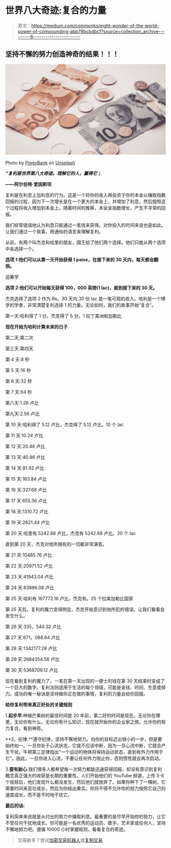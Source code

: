 # 世界八大奇迹:复合的力量

> 原文：<https://medium.com/coinmonks/eight-wonder-of-the-world-power-of-compounding-abb78bcbdbcf?source=collection_archive---------6----------------------->

## 坚持不懈的努力创造神奇的结果！！！

![](img/15e758e84a6c66ad745017a38544cc2a.png)

Photo by [PiggyBank](https://unsplash.com/@piggybank?utm_source=medium&utm_medium=referral) on [Unsplash](https://unsplash.com?utm_source=medium&utm_medium=referral)

***“复利是世界第八大奇迹。理解它的人，赢得它；***

**——阿尔伯特·爱因斯坦**

复利是在利息上加利息的行为。这是一个将你的收入再投资于你的本金以赚取指数回报的过程，因为下一次增长是在一个更大的本金上，并增加了利息，然后按照这个过程将收入增加到本金上。随着时间的推移，本金呈指数增长，产生不寻常的回报。

我们经常错误地认为利息只能通过一笔钱来获得。对你投入的时间来说也是如此。让我们通过一个故事，用通俗的语言来理解复利。

从前，有两个叫杰克和哈里的朋友，国王给了他们两个选择。他们只能从两个选项中各选择一个。

**选项 1:他们可以从第一天开始获得 1 paise，在接下来的 30 天内，每天都会翻倍。**

运筹学

**选项 2:他们可以开始每天获得 100，000 英镑(1 lac)，直到接下来的 30 天。**

杰克选择了选项 2 作为 Rs。30 天内 30 份 lac 是一笔可观的收入。哈利是一个博学的学者，非常清楚复利选择 1 的力量。无论如何，我们的故事开始“复合”。

第一天:哈利得了 1 分，杰克得了 5 分。1 拉丁美洲和加勒比

**现在开始为哈利计算未来的日子**

第二天:第二次

第三天:第四天

第 4 天:8 秒

第 5 天:16 秒

第 6 天:32 秒

第 7 天:64 秒

第八天:1.28 卢比

第九天:2.56 卢比

第 10 天:哈利得了 5.12 卢比，杰克得了 5.12 卢比。10 个 lac

第 11 天:10.24 卢比

第 12 天:20.48 卢比

第 13 天:40.96 卢比

第 14 天:81.92 卢比

第 15 天:163.84 卢比

第 16 天:327.68 卢比

第 17 天:655.36 卢比

第 18 天:1310.72 卢比

第 19 天:2621.44 卢比

第 20 天:哈里有 5242.88 卢比，杰克有 5242.88 卢比。20 个 lac

直到第 20 天，杰克对他所拥有的一切都非常满意。

第 21 天:10485.76 卢比

第 22 天:20971.52 卢比

第 23 天:41943.04 卢比

第 24 天:83886.08 卢比

第 25 天:哈利有 167772.16 卢比，杰克有。25 个拉美加勒比国家

第 25 天后，复利的魔力变得明显，杰克开始意识到他所犯的错误。让我们看看会发生什么。

第 26 天:335，544.32 卢比

第 27 天:671，088.64 卢比

第 28 天:1342177.28 卢比

第 29 天:2684354.56 卢比

第 30 天:5368709.12 卢比

现在看到复利的魔力了，一笔在第一天出现的一便士的钱在第 30 天结束时变成了一个巨大的数字。复利法则适用于生活的每个领域，可能是金钱、时间、生意或努力。成功的唯一秘诀是坚持做你正在做的事情，复利的力量会给你回报。

**给你复利带来真正好处的关键规则**

1.**起步早**:种植芒果树的最佳时间是 20 年前，第二好的时间是现在。无论你在哪里，无论你有什么，无论你有什么知识，现在就开始你的企业家之旅。允许你的努力复合，看到神奇。

**2。纪律:**遵守纪律，坚持不懈地努力。向你的目标迈出很小的一步，但是要始终如一。一旦你处于心流状态，它就不应该中断，因为一旦心流中断，它就会产生干扰。牛顿第三定律指出“一个运动的物体将保持运动状态，直到有外力作用于它”。因此，一旦你进入心流，不要让任何外力阻止你，否则惯性就会再次启动。

3.**要有耐心**:我们很多人都希望每一次努力都能迅速获得回报，却没有意识到复利概念真正强大的收获是长期的重要性。人们开始他们的 YouTube 频道，上传 5-6 个视频后，他们发现什么都没发生，然后他们就放弃了。如果你种下了一棵树，它需要时间来茁壮成长，然后为你结出果实。你将不得不允许你的努力按照它自己的速度成长，而不是不时地干扰它。

**最后的话:**

复利简单来说就是从付出的努力中赚取利息。最重要的是尽早开始你的努力，让它不受任何干扰地成长。你可能是一名优秀的运动员、歌手、艺术家或任何人，坚持不懈地努力吧。遵循 10000 小时掌握规则，看看复合的奇迹。

> 交易新手？尝试[加密交易机器人](/coinmonks/crypto-trading-bot-c2ffce8acb2a)或[复制交易](/coinmonks/top-10-crypto-copy-trading-platforms-for-beginners-d0c37c7d698c)